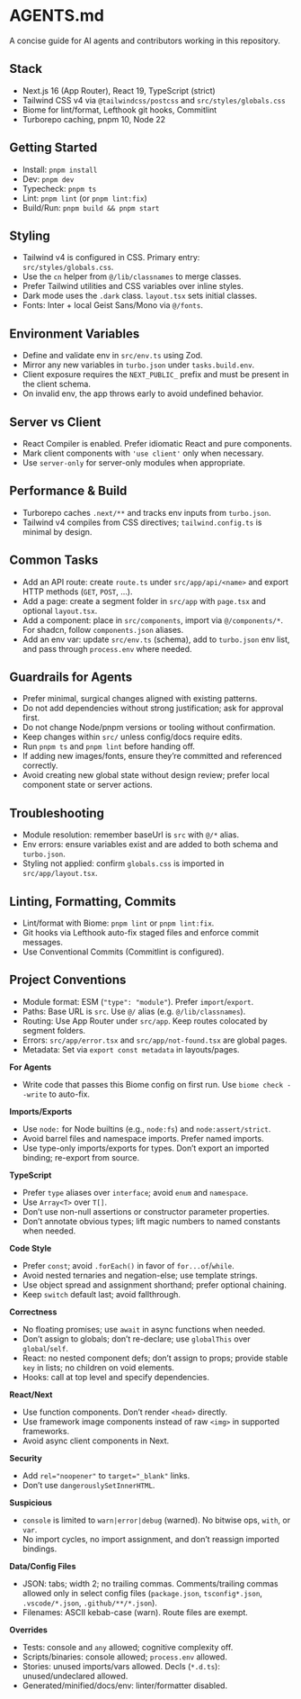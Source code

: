 # AGENTS.md

A concise guide for AI agents and contributors working in this repository.

## Stack

- Next.js 16 (App Router), React 19, TypeScript (strict)
- Tailwind CSS v4 via `@tailwindcss/postcss` and `src/styles/globals.css`
- Biome for lint/format, Lefthook git hooks, Commitlint
- Turborepo caching, pnpm 10, Node 22

## Getting Started

- Install: `pnpm install`
- Dev: `pnpm dev`
- Typecheck: `pnpm ts`
- Lint: `pnpm lint` (or `pnpm lint:fix`)
- Build/Run: `pnpm build && pnpm start`

## Styling

- Tailwind v4 is configured in CSS. Primary entry: `src/styles/globals.css`.
- Use the `cn` helper from `@/lib/classnames` to merge classes.
- Prefer Tailwind utilities and CSS variables over inline styles.
- Dark mode uses the `.dark` class. `layout.tsx` sets initial classes.
- Fonts: Inter + local Geist Sans/Mono via `@/fonts`.

## Environment Variables

- Define and validate env in `src/env.ts` using Zod.
- Mirror any new variables in `turbo.json` under `tasks.build.env`.
- Client exposure requires the `NEXT_PUBLIC_` prefix and must be present in the client schema.
- On invalid env, the app throws early to avoid undefined behavior.

## Server vs Client

- React Compiler is enabled. Prefer idiomatic React and pure components.
- Mark client components with `'use client'` only when necessary.
- Use `server-only` for server-only modules when appropriate.

## Performance & Build

- Turborepo caches `.next/**` and tracks env inputs from `turbo.json`.
- Tailwind v4 compiles from CSS directives; `tailwind.config.ts` is minimal by design.

## Common Tasks

- Add an API route: create `route.ts` under `src/app/api/<name>` and export HTTP methods (`GET`, `POST`, ...).
- Add a page: create a segment folder in `src/app` with `page.tsx` and optional `layout.tsx`.
- Add a component: place in `src/components`, import via `@/components/*`. For shadcn, follow `components.json` aliases.
- Add an env var: update `src/env.ts` (schema), add to `turbo.json` env list, and pass through `process.env` where needed.

## Guardrails for Agents

- Prefer minimal, surgical changes aligned with existing patterns.
- Do not add dependencies without strong justification; ask for approval first.
- Do not change Node/pnpm versions or tooling without confirmation.
- Keep changes within `src/` unless config/docs require edits.
- Run `pnpm ts` and `pnpm lint` before handing off.
- If adding new images/fonts, ensure they’re committed and referenced correctly.
- Avoid creating new global state without design review; prefer local component state or server actions.

## Troubleshooting

- Module resolution: remember baseUrl is `src` with `@/*` alias.
- Env errors: ensure variables exist and are added to both schema and `turbo.json`.
- Styling not applied: confirm `globals.css` is imported in `src/app/layout.tsx`.

## Linting, Formatting, Commits

- Lint/format with Biome: `pnpm lint` or `pnpm lint:fix`.
- Git hooks via Lefthook auto-fix staged files and enforce commit messages.
- Use Conventional Commits (Commitlint is configured).

## Project Conventions

- Module format: ESM (`"type": "module"`). Prefer `import`/`export`.
- Paths: Base URL is `src`. Use `@/` alias (e.g. `@/lib/classnames`).
- Routing: Use App Router under `src/app`. Keep routes colocated by segment folders.
- Errors: `src/app/error.tsx` and `src/app/not-found.tsx` are global pages.
- Metadata: Set via `export const metadata` in layouts/pages.

**For Agents**

- Write code that passes this Biome config on first run. Use `biome check --write` to auto-fix.

**Imports/Exports**

- Use `node:` for Node builtins (e.g., `node:fs`) and `node:assert/strict`.
- Avoid barrel files and namespace imports. Prefer named imports.
- Use type-only imports/exports for types. Don’t export an imported binding; re-export from source.

**TypeScript**

- Prefer `type` aliases over `interface`; avoid `enum` and `namespace`.
- Use `Array<T>` over `T[]`.
- Don’t use non-null assertions or constructor parameter properties.
- Don’t annotate obvious types; lift magic numbers to named constants when needed.

**Code Style**

- Prefer `const`; avoid `.forEach()` in favor of `for...of`/`while`.
- Avoid nested ternaries and negation-else; use template strings.
- Use object spread and assignment shorthand; prefer optional chaining.
- Keep `switch` default last; avoid fallthrough.

**Correctness**

- No floating promises; use `await` in async functions when needed.
- Don’t assign to globals; don’t re-declare; use `globalThis` over `global`/`self`.
- React: no nested component defs; don’t assign to props; provide stable `key` in lists; no children on void elements.
- Hooks: call at top level and specify dependencies.

**React/Next**

- Use function components. Don’t render `<head>` directly.
- Use framework image components instead of raw `<img>` in supported frameworks.
- Avoid async client components in Next.

**Security**

- Add `rel="noopener"` to `target="_blank"` links.
- Don’t use `dangerouslySetInnerHTML`.

**Suspicious**

- `console` is limited to `warn|error|debug` (warned). No bitwise ops, `with`, or `var`.
- No import cycles, no import assignment, and don’t reassign imported bindings.

**Data/Config Files**

- JSON: tabs; width 2; no trailing commas. Comments/trailing commas allowed only in select config files (`package.json`, `tsconfig*.json`, `.vscode/*.json`, `.github/**/*.json`).
- Filenames: ASCII kebab-case (warn). Route files are exempt.

**Overrides**

- Tests: console and `any` allowed; cognitive complexity off.
- Scripts/binaries: console allowed; `process.env` allowed.
- Stories: unused imports/vars allowed. Decls (`*.d.ts`): unused/undeclared allowed.
- Generated/minified/docs/env: linter/formatter disabled.
